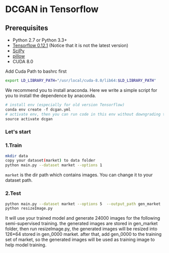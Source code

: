# DCGAN in Tensorflow

## Prerequisites

- Python 2.7 or Python 3.3+
- [Tensorflow 0.12.1](https://github.com/tensorflow/tensorflow/tree/r0.12) (Notice that it is not the latest version)
- [SciPy](http://www.scipy.org/install.html)
- [pillow](https://github.com/python-pillow/Pillow)
- CUDA 8.0

Add Cuda Path to bashrc first
```bash
export LD_LIBRARY_PATH="/usr/local/cuda-8.0/lib64:$LD_LIBRARY_PATH"
```

We recommend you to install anaconda. Here we write a simple script for you to install the dependence by anaconda.
```python
# install env (especially for old version Tensorflow)
conda env create -f dcgan.yml
# activate env, then you can run code in this env without downgrading the outside Tensorflow.
source activate dcgan
```

### Let's start

### 1.Train
```bash
mkdir data
copy your dataset(market) to data folder
python main.py --dataset market --options 1
```
`market` is the dir path which contains images. You can change it to your dataset path.

### 2.Test
```bash
python main.py --dataset market --options 5  --output_path gen_market  --sample_size 24000
python resizeImage.py
```
It will use your trained model and generate 24000 images for the following semi-supervised training. the generated images are stored in gen_market folder,  then run resizeImage.py,  the generated images will be resized into 126*64 stored in gen_0000 market.  after that, add gen_0000 to the training set of market, so the generated images will be used as training image to help model training.
